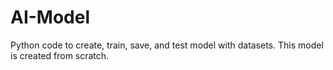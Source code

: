 # AI-Model
Python code to create, train, save, and test model with datasets. This model is created from scratch.
